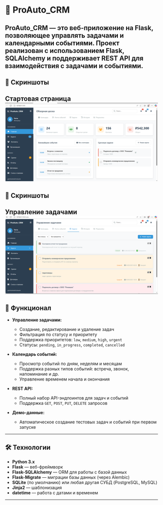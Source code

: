 # 📅 ProAuto_CRM

**ProAuto_CRM** — это веб-приложение на Flask, позволяющее управлять задачами и календарными событиями. Проект реализован с использованием Flask, SQLAlchemy и поддерживает REST API для взаимодействия с задачами и событиями.
---

## 🎨 Скриншоты
Стартовая страница
![Скриншот](images/screenshot.png)
---
## 🎨 Скриншоты
Управление задачами
![Скриншот](images/zadahi.png)
---

## 🌟 Функционал

- **Управление задачами:**
  - Создание, редактирование и удаление задач
  - Фильтрация по статусу и приоритету
  - Поддержка приоритетов: `low`, `medium`, `high`, `urgent`
  - Статусы: `pending`, `in_progress`, `completed`, `cancelled`

- **Календарь событий:**
  - Просмотр событий по дням, неделям и месяцам
  - Поддержка разных типов событий: встреча, звонок, напоминание и др.
  - Управление временем начала и окончания

- **REST API:**
  - Полный набор API-эндпоинтов для задач и событий
  - Поддержка `GET`, `POST`, `PUT`, `DELETE` запросов

- **Демо-данные:**
  - Автоматическое создание тестовых задач и событий при первом запуске

---

## 🛠️ Технологии

- **Python 3.x**
- **Flask** — веб-фреймворк
- **Flask-SQLAlchemy** — ORM для работы с базой данных
- **Flask-Migrate** — миграции базы данных (через Alembic)
- **SQLite** (по умолчанию) или любая другая СУБД (PostgreSQL, MySQL)
- **Jinja2** — шаблонизация
- **datetime** — работа с датами и временем

---

